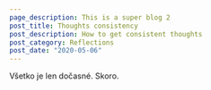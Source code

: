 ```yaml
---
page_description: This is a super blog 2
post_title: Thoughts consistency
post_description: How to get consistent thoughts
post_category: Reflections
post_date: "2020-05-06"
---
```


Všetko je len dočasné. Skoro.
